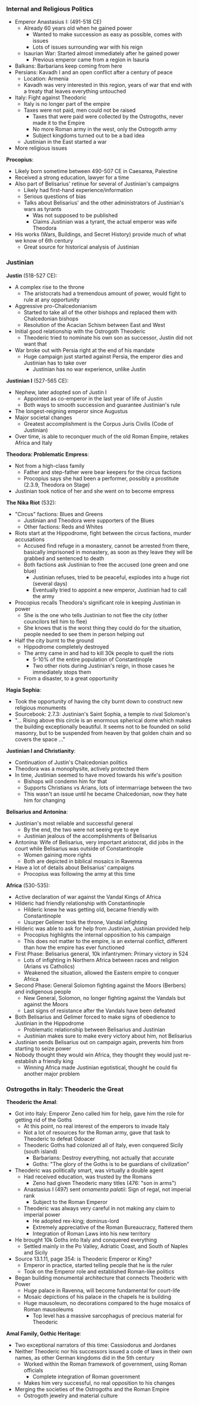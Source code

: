 ### Internal and Religious Politics
 - Emperor Anastasius I: (491-518 CE)
	 - Already 60 years old when he gained power
		 - Wanted to make succession as easy as possible, comes with issues
		 - Lots of issues surrounding war with his reign
	 - Isaurian War: Started almost immediately after he gained power
		 - Previous emperor came from a region in Isauria
 - Balkans: Barbarians keep coming from here
 - Persians: Kavadh I and an open conflict after a century of peace
	 - Location: Armenia
	 - Kavadh was very interested in this region, years of war that end with a treaty that leaves everything untouched
 - Italy: Fight against Theodoric
	 - Italy is no longer part of the empire
	 - Taxes were not paid, men could not be raised
		 - Taxes that were paid were collected by the Ostrogoths, never made it to the Empire
		 - No more Roman army in the west, only the Ostrogoth army
		 - Subject kingdoms turned out to be a bad idea
	 - Justinian in the East started a war
 - More religious issues

**Procopius**:
 - Likely born sometime between 490-507 CE in Caesarea, Palestine
 - Received a strong education, lawyer for a time
 - Also part of Belisarius' retinue for several of Justinian's campaigns
	 - Likely had first-hand experience/information
	 - Serious questions of bias
	 - Talks about Belisarius' and the other administrators of Justinian's wars as tyrants
		 - Was not supposed to be published
		 - Claims Justinian was a tyrant, the actual emperor was wife Theodora
 - His works (Wars, Buildings, and Secret History) provide much of what we know of 6th century
	 - Great source for historical analysis of Justinian

### Justinian
**Justin** (518-527 CE):
 - A complex rise to the throne
	 - The aristocrats had a tremendous amount of power, would fight to rule at any opportunity
 - Aggressive pro-Chalcedonianism
	 - Started to take all of the other bishops and replaced them with Chalcedonian bishops
	 - Resolution of the Acacian Schism between East and West
 - Initial good relationship with the Ostrogoth Theoderic
	 - Theoderic tried to nominate his own son as successor, Justin did not want that
 - War broke out with Persia right at the end of his mandate
	 - Huge campaign just started against Persia, the emperor dies and Justinian has to take over
		 - Justinian has no war experience, unlike Justin

**Justinian I** (527-565 CE):
 - Nephew, later adopted son of Justin I
	 - Appointed as co-emperor in the last year of life of Justin
	 - Both ways to smooth succession and guarantee Justinian's rule
 - The longest-reigning emperor since Augustus
 - Major societal changes
	 - Greatest accomplishment is the Corpus Juris Civilis (Code of Justinian)
 - Over time, is able to reconquer much of the old Roman Empire, retakes Africa and Italy

**Theodora: Problematic Empress**:
 - Not from a high-class family
	 - Father and step-father were bear keepers for the circus factions
	 - Procopius says she had been a performer, possibly a prostitute (2.3.9, Theodora on Stage)
 - Justinian took notice of her and she went on to become empress

**The Nika Riot** (532):
 - "Circus" factions: Blues and Greens
	 - Justinian and Theodora were supporters of the Blues
	 - Other factions: Reds and Whites
 - Riots start at the Hippodrome, fight between the circus factions, murder accusations
	 - Accused find refuge in a monastery, cannot be arrested from there, basically imprisoned in monastery, as soon as they leave they will be grabbed and sentenced to death
	 - Both factions ask Justinian to free the accused (one green and one blue)
		 - Justinian refuses, tried to be peaceful, explodes into a huge riot (several days)
		 - Eventually tried to appoint a new emperor, Justinian had to call the army
 - Procopius recalls Theodora's significant role in keeping Justinian in power
	 - She is the one who tells Justinian to not flee the city (other councilors tell him to flee)
	 - She knows that is the worst thing they could do for the situation, people needed to see them in person helping out
 - Half the city burnt to the ground
	 - Hippodrome completely destroyed
	 - The army came in and had to kill 30k people to quell the riots
		 - 5-10% of the entire population of Constantinople
		 - Two other riots during Justinian's reign, in those cases he immediately stops them
	 - From a disaster, to a great opportunity

**Hagia Sophia**:
 - Took the opportunity of having the city burnt down to construct new religious monuments
 - Sourcebook: 2.7.3: Justinian's Saint Sophia, a temple to rival Solomon's
 - "... Rising above this circle is an enormous spherical dome which makes the building exceptionally beautiful. It seems not to be founded on solid masonry, but to be suspended from heaven by that golden chain and so covers the space ..."

**Justinian I and Christianity**:
 - Continuation of Justin's Chalcedonian politics
 - Theodora was a monophysite, actively protected them
 - In time, Justinian seemed to have moved towards his wife's position
	 - Bishops will condemn him for that
	 - Supports Christians vs Arians, lots of intermarriage between the two
	 - This wasn't an issue until he became Chalcedonian, now they hate him for changing

**Belisarius and Antonina**:
 - Justinian's most reliable and successful general
	 - By the end, the two were not seeing eye to eye
	 - Justinian jealous of the accomplishments of Belisarius
 - Antonina: Wife of Belisarius, very important aristocrat, did jobs in the court while Belisarius was outside of Constantinople
	 - Women gaining more rights
	 - Both are depicted in biblical mosaics in Ravenna
 - Have a lot of details about Belisarius' campaigns
	 - Procopius was following the army at this time

**Africa** (530-535):
 - Active declaration of war against the Vandal Kings of Africa
 - Hilderic had friendly relationship with Constantinople
	 - Hilderic knew he was getting old, became friendly with Constantinople
	 - Usurper Gelimer took the throne, Vandal infighting
 - Hilderic was able to ask for help from Justinian, Justinian provided help
	 - Procopius highlights the internal opposition to his campaign
	 - This does not matter to the empire, is an external conflict, different than how the empire has ever functioned
 - First Phase: Belisarius general, 10k infantrymen: Primary victory in 524
	 - Lots of infighting in Northern Africa between races and religion (Arians vs Catholics)
	 - Weakened the situation, allowed the Eastern empire to conquer Africa
 - Second Phase: General Solomon fighting against the Moors (Berbers) and indigenous people
	 - New General, Solomon, no longer fighting against the Vandals but against the Moors
	 - Last signs of resistance after the Vandals have been defeated
 - Both Belisarius and Gelimer forced to make signs of obedience to Justinian in the Hippodrome
	 - Problematic relationship between Belisarius and Justinian
	 - Justinian makes sure to make every victory about him, not Belisarius
 - Justinian sends Belisarius out on campaign again, prevents him from starting to seize power
 - Nobody thought they would win Africa, they thought they would just re-establish a friendly king
	 - Winning Africa made Justinian egotistical, thought he could fix another major problem

### Ostrogoths in Italy: Theoderic the Great
**Theoderic the Amal**:
 - Got into Italy: Emperor Zeno called him for help, gave him the role for getting rid of the Goths
	 - At this point, no real interest of the emperors to invade Italy
	 - Not a lot of resources for the Roman army, gave that task to Theoderic to defeat Odoacer
	 - Theoderic Goths had colonized all of Italy, even conquered Sicily (south island)
		 - Barbarians: Destroy everything, not actually that accurate
		 - Goths: "The glory of the Goths is to be guardians of civilization"
 - Theoderic was politically smart, was virtually a double agent
	 - Had received education, was trusted by the Romans
		 - Zeno had given Theoderic many titles (476: "son in arms")
	 - Anastasius I (497) sent *ornamenta palatii*: Sign of regal, not imperial rank
		 - Subject to the Roman  Emperor
	 - Theoderic was always very careful in not making any claim to imperial power
		 - He adopted rex-king; dominus-lord
		 - Extremely appreciative of the Roman Bureaucracy, flattered them
		 - Integration of Roman Laws into his new territory
 - He brought 10k Goths into Italy and conquered everything
	 - Settled mainly in the Po Valley, Adriatic Coast, and South of Naples and Sicily
 - Source 13.1.11, page 354: is Theoderic Emperor or King?
	 - Emperor in practice, started telling people that he is the ruler
	 - Took on the Emperor role and established Roman-like politics
 - Began building monumental architecture that connects Theoderic with Power
	 - Huge palace in Ravenna, will become fundamental for court-life
	 - Mosaic depictions of his palace in the chapels he is building
	 - Huge mausoleum, no decorations compared to the huge mosaics of Roman mausoleums
		 - Top level has a massive sarcophagus of precious material for Theoderic

**Amal Family, Gothic Heritage**:
 - Two exceptional narrators of this time: Cassiodorus and Jordanes
 - Neither Theoderic nor his successors issued a code of laws in their own names, as other German kingdoms did in the 5th century
	 - Worked within the Roman framework of government, using Roman officials
		 - Complete integration of Roman government
	 - Makes him very successful, no real opposition to his changes
 - Merging the societies of the Ostrogoths and the Roman Empire
	 - Ostrogoth jewelry and material culture

